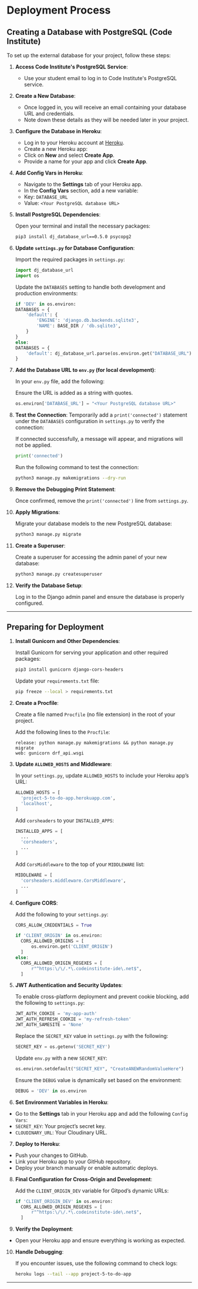 # Deployment Process

## Creating a Database with PostgreSQL (Code Institute)

To set up the external database for your project, follow these steps:

1. **Access Code Institute's PostgreSQL Service**:

   - Use your student email to log in to Code Institute's PostgreSQL service.

2. **Create a New Database**:

   - Once logged in, you will receive an email containing your database URL and credentials.
   - Note down these details as they will be needed later in your project.

3. **Configure the Database in Heroku**:

   - Log in to your Heroku account at [Heroku](https://www.heroku.com/).
   - Create a new Heroku app:
   - Click on **New** and select **Create App**.
   - Provide a name for your app and click **Create App**.

4. **Add Config Vars in Heroku**:

   - Navigate to the **Settings** tab of your Heroku app.
   - In the **Config Vars** section, add a new variable:
   - Key: `DATABASE_URL`
   - Value: `<Your PostgreSQL database URL>`

5. **Install PostgreSQL Dependencies**:

   Open your terminal and install the necessary packages:

   ```bash
   pip3 install dj_database_url==0.5.0 psycopg2
   ```

6. **Update `settings.py` for Database Configuration**:

   Import the required packages in `settings.py`:

   ```python
   import dj_database_url
   import os
   ```

   Update the `DATABASES` setting to handle both development and production environments:

   ```python
   if 'DEV' in os.environ:
   DATABASES = {
       'default': {
           'ENGINE': 'django.db.backends.sqlite3',
           'NAME': BASE_DIR / 'db.sqlite3',
       }
   }
   else:
   DATABASES = {
       'default': dj_database_url.parse(os.environ.get("DATABASE_URL"))
   }
   ```

7. **Add the Database URL to `env.py` (for local development)**:

   In your `env.py` file, add the following:

   Ensure the URL is added as a string with quotes.

   ```python
   os.environ['DATABASE_URL'] = "<Your PostgreSQL database URL>"
   ```

8. **Test the Connection**:
   Temporarily add a `print('connected')` statement under the `DATABASES` configuration in `settings.py` to verify the connection:

   If connected successfully, a message will appear, and migrations will not be applied.

   ```python
   print('connected')
   ```

   Run the following command to test the connection:

   ```bash
   python3 manage.py makemigrations --dry-run
   ```

9. **Remove the Debugging Print Statement**:

   Once confirmed, remove the `print('connected')` line from `settings.py`.

10. **Apply Migrations**:

    Migrate your database models to the new PostgreSQL database:

    ```bash
    python3 manage.py migrate
    ```

11. **Create a Superuser**:

    Create a superuser for accessing the admin panel of your new database:

    ```bash
    python3 manage.py createsuperuser
    ```

12. **Verify the Database Setup**:

    Log in to the Django admin panel and ensure the database is properly configured.

---

## Preparing for Deployment

1. **Install Gunicorn and Other Dependencies**:

   Install Gunicorn for serving your application and other required packages:

   ```bash
   pip3 install gunicorn django-cors-headers
   ```

   Update your `requirements.txt` file:

   ```bash
   pip freeze --local > requirements.txt
   ```

2. **Create a Procfile**:

   Create a file named `Procfile` (no file extension) in the root of your project.

   Add the following lines to the `Procfile`:

   ```plaintext
   release: python manage.py makemigrations && python manage.py migrate
   web: gunicorn drf_api.wsgi
   ```

3. **Update `ALLOWED_HOSTS` and Middleware**:

   In your `settings.py`, update `ALLOWED_HOSTS` to include your Heroku app’s URL:

   ```python
   ALLOWED_HOSTS = [
     'project-5-to-do-app.herokuapp.com',
     'localhost',
   ]
   ```

   Add `corsheaders` to your `INSTALLED_APPS`:

   ```python
   INSTALLED_APPS = [
     ...
     'corsheaders',
     ...
   ]
   ```

   Add `CorsMiddleware` to the top of your `MIDDLEWARE` list:

   ```python
   MIDDLEWARE = [
     'corsheaders.middleware.CorsMiddleware',
     ...
   ]
   ```

4. **Configure CORS**:

   Add the following to your `settings.py`:

   ```python
   CORS_ALLOW_CREDENTIALS = True

   if 'CLIENT_ORIGIN' in os.environ:
     CORS_ALLOWED_ORIGINS = [
         os.environ.get('CLIENT_ORIGIN')
     ]
   else:
     CORS_ALLOWED_ORIGIN_REGEXES = [
         r"^https:\/\/.*\.codeinstitute-ide\.net$",
     ]
   ```

5. **JWT Authentication and Security Updates**:

   To enable cross-platform deployment and prevent cookie blocking, add the following to `settings.py`:

   ```python
   JWT_AUTH_COOKIE = 'my-app-auth'
   JWT_AUTH_REFRESH_COOKIE = 'my-refresh-token'
   JWT_AUTH_SAMESITE = 'None'
   ```

   Replace the `SECRET_KEY` value in `settings.py` with the following:

   ```python
   SECRET_KEY = os.getenv('SECRET_KEY')
   ```

   Update `env.py` with a new `SECRET_KEY`:

   ```python
   os.environ.setdefault("SECRET_KEY", "CreateANEWRandomValueHere")
   ```

   Ensure the `DEBUG` value is dynamically set based on the environment:

   ```python
   DEBUG = 'DEV' in os.environ
   ```

6. **Set Environment Variables in Heroku**:

- Go to the **Settings** tab in your Heroku app and add the following `Config Vars`:
- `SECRET_KEY`: Your project’s secret key.
- `CLOUDINARY_URL`: Your Cloudinary URL.

7. **Deploy to Heroku**:

- Push your changes to GitHub.
- Link your Heroku app to your GitHub repository.
- Deploy your branch manually or enable automatic deploys.

8. **Final Configuration for Cross-Origin and Development**:

   Add the `CLIENT_ORIGIN_DEV` variable for Gitpod’s dynamic URLs:

   ```python
   if 'CLIENT_ORIGIN_DEV' in os.environ:
     CORS_ALLOWED_ORIGIN_REGEXES = [
         r"^https:\/\/.*\.codeinstitute-ide\.net$",
     ]
   ```

9. **Verify the Deployment**:

- Open your Heroku app and ensure everything is working as expected.

10. **Handle Debugging**:

    If you encounter issues, use the following command to check logs:

    ```bash
    heroku logs --tail --app project-5-to-do-app
    ```

---
